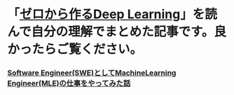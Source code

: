 # 「[ゼロから作るDeep Learning](https://www.amazon.co.jp/%E3%82%BC%E3%83%AD%E3%81%8B%E3%82%89%E4%BD%9C%E3%82%8BDeep-Learning-%E2%80%95Python%E3%81%A7%E5%AD%A6%E3%81%B6%E3%83%87%E3%82%A3%E3%83%BC%E3%83%97%E3%83%A9%E3%83%BC%E3%83%8B%E3%83%B3%E3%82%B0%E3%81%AE%E7%90%86%E8%AB%96%E3%81%A8%E5%AE%9F%E8%A3%85-%E6%96%8E%E8%97%A4-%E5%BA%B7%E6%AF%85/dp/4873117585/ref=asc_df_4873117585/?tag=jpgo-22&linkCode=df0&hvadid=295686767484&hvpos=&hvnetw=g&hvrand=3091973085756256925&hvpone=&hvptwo=&hvqmt=&hvdev=c&hvdvcmdl=&hvlocint=&hvlocphy=1009293&hvtargid=pla-526224399321&psc=1&mcid=352704fd75173223a9e7744302dbfb74&th=1&psc=1)」を読んで自分の理解でまとめた記事です。良かったらご覧ください。

### [Software Engineer(SWE)としてMachineLearning Engineer(MLE)の仕事をやってみた話](https://tech.uzabase.com/entry/2024/06/28/153517)